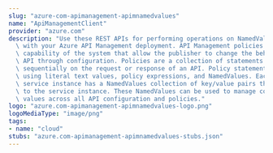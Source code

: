 ```yaml
---
slug: "azure-com-apimanagement-apimnamedvalues"
name: "ApiManagementClient"
provider: "azure.com"
description: "Use these REST APIs for performing operations on NamedValue entity associated\
  \ with your Azure API Management deployment. API Management policies are a powerful\
  \ capability of the system that allow the publisher to change the behavior of the\
  \ API through configuration. Policies are a collection of statements that are executed\
  \ sequentially on the request or response of an API. Policy statements can be constructed\
  \ using literal text values, policy expressions, and NamedValues. Each API Management\
  \ service instance has a NamedValues collection of key/value pairs that are global\
  \ to the service instance. These NamedValues can be used to manage constant string\
  \ values across all API configuration and policies."
logo: "azure.com-apimanagement-apimnamedvalues-logo.png"
logoMediaType: "image/png"
tags:
- name: "cloud"
stubs: "azure.com-apimanagement-apimnamedvalues-stubs.json"
---
```

